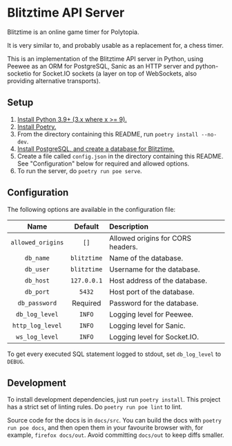 # Blitztime API Server

Blitztime is an online game timer for Polytopia.

It is very similar to, and probably usable as a replacement for, a chess timer.

This is an implementation of the Blitztime API server in Python, using Peewee as an ORM for PostgreSQL, Sanic as an HTTP server and python-socketio for Socket.IO sockets (a layer on top of WebSockets, also providing alternative transports).

## Setup

1. [Install Python 3.9+ (3.x where x >= 9).](https://www.python.org/downloads/)
2. [Install Poetry.](https://python-poetry.org/docs/#installation)
3. From the directory containing this README, run `poetry install --no-dev`.
4. [Install PostgreSQL, and create a database for Blitztime.](https://www.digitalocean.com/community/tutorials/how-to-install-and-use-postgresql-on-ubuntu-18-04)
5. Create a file called `config.json` in the directory containing this README. See "Configuration" below for required and allowed options.
6. To run the server, do `poetry run poe serve`.

## Configuration

The following options are available in the configuration file:

| Name              | Default     | Description                       |
|:-----------------:|:-----------:|:----------------------------------|
| `allowed_origins` | `[]`        | Allowed origins for CORS headers. |
| `db_name`         | `blitztime` | Name of the database.             |
| `db_user`         | `blitztime` | Username for the database.        |
| `db_host`         | `127.0.0.1` | Host address of the database.     |
| `db_port`         | `5432`      | Host port of the database.        |
| `db_password`     | Required    | Password for the database.        |
| `db_log_level`    | `INFO`      | Logging level for Peewee.         |
| `http_log_level`  | `INFO`      | Logging level for Sanic.          |
| `ws_log_level`    | `INFO`      | Logging level for Socket.IO.      |

To get every executed SQL statement logged to stdout, set `db_log_level` to `DEBUG`.

## Development

To install development dependencies, just run `poetry install`. This project has a strict set of linting rules. Do `poetry run poe lint` to lint.

Source code for the docs is in `docs/src`. You can build the docs with `poetry run poe docs`, and then open them in your favourite browser with, for example, `firefox docs/out`. Avoid committing `docs/out` to keep diffs smaller.
